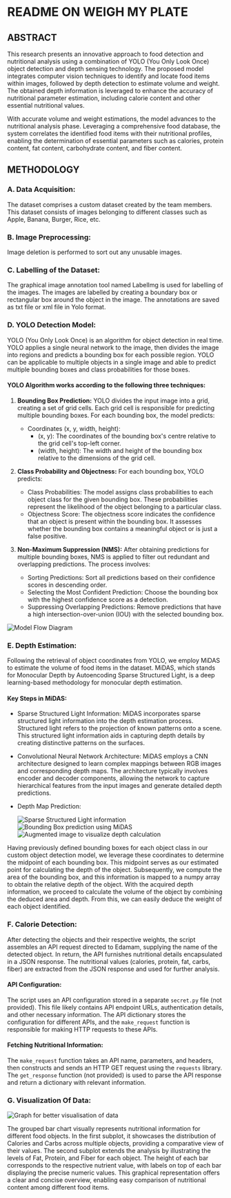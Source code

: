 # README ON WEIGH MY PLATE





## ABSTRACT

This research presents an innovative approach to food detection and nutritional analysis using a combination of YOLO (You Only Look Once) object detection and depth sensing technology. The proposed model integrates computer vision techniques to identify and locate food items within images, followed by depth detection to estimate volume and weight. The obtained depth information is leveraged to enhance the accuracy of nutritional parameter estimation, including calorie content and other essential nutritional values.

With accurate volume and weight estimations, the model advances to the nutritional analysis phase. Leveraging a comprehensive food database, the system correlates the identified food items with their nutritional profiles, enabling the determination of essential parameters such as calories, protein content, fat content, carbohydrate content, and fiber content.

## METHODOLOGY

### A. Data Acquisition:

The dataset comprises a custom dataset created by the team members. This dataset consists of images belonging to different classes such as Apple, Banana, Burger, Rice, etc.

### B. Image Preprocessing:

Image deletion is performed to sort out any unusable images.

### C. Labelling of the Dataset:

The graphical image annotation tool named LabelImg is used for labelling of the images. The images are labelled by creating a boundary box or rectangular box around the object in the image. The annotations are saved as txt file or xml file in Yolo format.

### D. YOLO Detection Model:

YOLO (You Only Look Once) is an algorithm for object detection in real time. YOLO applies a single neural network to the image, then divides the image into regions and predicts a bounding box for each possible region. YOLO can be applicable to multiple objects in a single image and able to predict multiple bounding boxes and class probabilities for those boxes.

#### YOLO Algorithm works according to the following three techniques:

1. **Bounding Box Prediction:**
   YOLO divides the input image into a grid, creating a set of grid cells. Each grid cell is responsible for predicting multiple bounding boxes. For each bounding box, the model predicts:
   - Coordinates (x, y, width, height):
     - (x, y): The coordinates of the bounding box's centre relative to the grid cell's top-left corner.
     - (width, height): The width and height of the bounding box relative to the dimensions of the grid cell.

2. **Class Probability and Objectness:**
   For each bounding box, YOLO predicts:
   - Class Probabilities: The model assigns class probabilities to each object class for the given bounding box. These probabilities represent the likelihood of the object belonging to a particular class.
   - Objectness Score: The objectness score indicates the confidence that an object is present within the bounding box. It assesses whether the bounding box contains a meaningful object or is just a false positive.

3. **Non-Maximum Suppression (NMS):**
   After obtaining predictions for multiple bounding boxes, NMS is applied to filter out redundant and overlapping predictions. The process involves:
   - Sorting Predictions: Sort all predictions based on their confidence scores in descending order.
   - Selecting the Most Confident Prediction: Choose the bounding box with the highest confidence score as a detection.
   - Suppressing Overlapping Predictions: Remove predictions that have a high intersection-over-union (IOU) with the selected bounding box.

![Model Flow Diagram](image_read/image_1.JPG)

### E. Depth Estimation:

Following the retrieval of object coordinates from YOLO, we employ MiDAS to estimate the volume of food items in the dataset. MiDAS, which stands for Monocular Depth by Autoencoding Sparse Structured Light, is a deep learning-based methodology for monocular depth estimation.

#### Key Steps in MiDAS:

- Sparse Structured Light Information: MiDAS incorporates sparse structured light information into the depth estimation process. Structured light refers to the projection of known patterns onto a scene. This structured light information aids in capturing depth details by creating distinctive patterns on the surfaces.
- Convolutional Neural Network Architecture: MiDAS employs a CNN architecture designed to learn complex mappings between RGB images and corresponding depth maps. The architecture typically involves encoder and decoder components, allowing the network to capture hierarchical features from the input images and generate detailed depth predictions.
- Depth Map Prediction:

  ![Sparse Structured Light information](image_read/image_2.jpeg)  
  ![Bounding Box prediction using MiDAS](image_read/image_3.jpeg)  
  ![Augmented image to visualize depth calculation](image_read/image.jpg)

Having previously defined bounding boxes for each object class in our custom object detection model, we leverage these coordinates to determine the midpoint of each bounding box. This midpoint serves as our estimated point for calculating the depth of the object. Subsequently, we compute the area of the bounding box, and this information is mapped to a numpy array to obtain the relative depth of the object. With the acquired depth information, we proceed to calculate the volume of the object by combining the deduced area and depth. From this, we can easily deduce the weight of each object identified.

### F. Calorie Detection:

After detecting the objects and their respective weights, the script assembles an API request directed to Edamam, supplying the name of the detected object. In return, the API furnishes nutritional details encapsulated in a JSON response. The nutritional values (calories, protein, fat, carbs, fiber) are extracted from the JSON response and used for further analysis.

#### API Configuration:

The script uses an API configuration stored in a separate `secret.py` file (not provided). This file likely contains API endpoint URLs, authentication details, and other necessary information. The API dictionary stores the configuration for different APIs, and the `make_request` function is responsible for making HTTP requests to these APIs.

#### Fetching Nutritional Information:

The `make_request` function takes an API name, parameters, and headers, then constructs and sends an HTTP GET request using the `requests` library. The `get_response` function (not provided) is used to parse the API response and return a dictionary with relevant information.

### G. Visualization Of Data:

![Graph for better visualisation of data](image_read/Figure_1.jpeg)

The grouped bar chart visually represents nutritional information for different food objects. In the first subplot, it showcases the distribution of Calories and Carbs across multiple objects, providing a comparative view of their values. The second subplot extends the analysis by illustrating the levels of Fat, Protein, and Fiber for each object. The height of each bar corresponds to the respective nutrient value, with labels on top of each bar displaying the precise numeric values. This graphical representation offers a clear and concise overview, enabling easy comparison of nutritional content among different food items.
